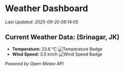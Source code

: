 
# Weather Dashboard

_Last Updated: 2025-09-20 06:14:05_

## Current Weather Data: (Srinagar, JK)
- **Temperature:** 23.6 °C ![Temperature Badge](https://img.shields.io/badge/Temperature-Medium%20Temp-green)
- **Wind Speed:** 3.5 km/h ![Wind Speed Badge](https://img.shields.io/badge/Wind%20Speed-Light%20Wind-blue)

*Powered by Open-Meteo API*
